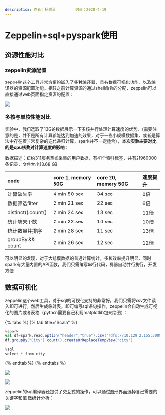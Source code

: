 ```yaml
---
description: 作者：杨煜涵         时间：2020-4-19
---
```


# Zeppelin+sql+pyspark使用

## 资源性能对比

### zeppelin资源配置

zeppelin这个工具非常方便的嵌入了多种编译器，具有数据可视化功能，以及编译器的资源配置功能。相较之前计算资源的通过shell命令的分配，zeppelin可以直接通过web页面指定资源的配置：

![](https://github.com/peterYYH/Qlab_computing_platform/tree/980bb64ec50ce521e87d75d7773895a118e920fb/.gitbook/assets/image%20%2847%29.png)

### 多核与单核性能对比

实验中，我们选取了13G的数据展示一下多核并行处理计算速度的优势。（需要注意的是，并不是所有计算都能达到加速的效果，对于一些小规模数据集，或者是算法中存在着非常复杂的迭代递归计算，spark并不一定适合），**本次实验主要对比的是cpu核数对计算速度的影响**：

数据描述：纽约311服务热线采集的用户数据，有41个索引标签，共有21960000条记录，文件大小13.68 GB

| code | core 1, memory 50G | core 20, memory 50G | 速度提升 |
| :--- | :--- | :--- | :--- |
| 计算缺失率 | 4 min 50 sec | 34 sec | 8倍 |
| 数据筛选filter | 2 min 21 sec | 22 sec | 6倍 |
| distinct\(\).count\(\) | 2 min 24 sec | 13 sec | 11倍 |
| 统计缺失个数 | 2 min 22 sec | 14 sec | 10倍 |
| 统计数量并排序 | 2 min 28 sec | 11 sec | 13倍 |
| groupBy && count | 2 min 26 sec | 12 sec | 12倍 |

可以明显的发现，对于大规模数据的普通计算统计，多核效率提升明显，同时spark有大量内置的API函数，我们只需编写串行代码，机器自动并行执行，开发方便

## 数据可视化

zeppelin这个web工具，对于sql的可视化支持的非常好，我们只需将csv文件读入即可进行，然后生成临时表，即可编写sql语句操作，zeppelin会自动生成可视化的图片或者表格（python需要自己利用matplotlib包来绘图）：

{% tabs %}
{% tab title="Scala" %}
```scala
%spark
val df=spark.read.option("header","true").csv("hdfs://10.129.2.155:50090/123/data/311-data/311-service-requests-from-2010-to-present.csv")
df.groupBy("City").count().createOrReplaceTempView("city")
```

```scala
%sql
select * from city
```
{% endtab %}
{% endtabs %}

![](https://github.com/peterYYH/Qlab_computing_platform/tree/980bb64ec50ce521e87d75d7773895a118e920fb/.gitbook/assets/image%20%2822%29.png)

![](../.gitbook/assets/image%20%2812%29.png)

zeppelin的sql编译器还提供了交互式的操作，可以通过图形界面选择自己需要的 关键字和值 做统计分析：

![](https://github.com/peterYYH/Qlab_computing_platform/tree/980bb64ec50ce521e87d75d7773895a118e920fb/.gitbook/assets/image%20%2819%29.png)

